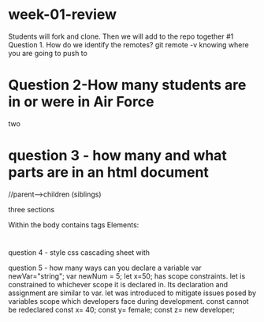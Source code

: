 # week-01-review
Students will fork and clone. Then we will add to the repo together
#1 Question 1. How do we identify the remotes?
git remote -v
knowing where you are going to push to 

# Question 2-How many students are in or were in Air Force
two

# question 3 - how many and what parts are in an html document
//parent-->children (siblings)
<html>
<head> </head>
<body>
    
</body>
</html>
three sections

Within the body contains
tags Elements:
<div>
    </div>
<H1></H2>
<script></script>
<style></style>
<form></form>
<footer></footer>

question 4 -
style
css cascading sheet with <link rel="stylesheet" href=" Link copy past here" >

question 5 - how many ways can you declare a variable
var newVar="string";
var newNum = 5;
let x=50;
has scope constraints. let is constrained to whichever scope it is declared in. Its declaration and assignment are similar to var. let was introduced to mitigate issues posed by variables scope which developers face during development.
const cannot be redeclared
const x= 40;
const y= female;
const z= new developer;
